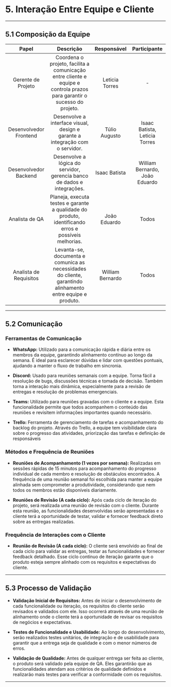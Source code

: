 # 5. Interação Entre Equipe e Cliente

___________________________________________________________________________________

## 5.1 Composição da Equipe

|Papel                |Descrição              |Responsável       |Participante |
|:-------------------:|:---------------------:|:----------------:|:----------------:|
|Gerente de Projeto   |Coordena o projeto, facilita a comunicação entre cliente e equipe e controla prazos para garantir o sucesso do projeto.  |  Leticia Torres| - |
|Desenvolvedor Frontend | Desenvolve a interface visual, design e garante a integração com o servidor.| Túlio Augusto   | Isaac Batista, Leticia Torres  |
|Desenvolvedor Backend |Desenvolve a lógica do servidor, gerencia banco de dados e integrações.  |Isaac Batista  | William Bernardo, João Eduardo |
|Analista de QA  |Planeja, executa testes e garante a qualidade do produto, identificando erros e possíveis melhorias.|João Eduardo | Todos 
|Analista de Requisitos  |Levanta-se, documenta e comunica as necessidades do cliente, garantindo alinhamento entre equipe e produto. |William Bernardo |Todos

___________________________________________________________________________________

## 5.2 Comunicação
  
### Ferramentas de  Comunicação
  
  - **WhatsApp:** Utilizado para a comunicação rápida e diária entre os membros da equipe, garantindo alinhamento contínuo ao longo da semana. É ideal para esclarecer dúvidas e lidar com questões pontuais, ajudando a manter o fluxo de trabalho em sincronia. 

  - **Discord:** Usado para reuniões semanais com a equipe. Torna fácil a resolução de bugs, discussões técnicas e tomada de decisão. Também torna a interação mais dinâmica, especialmente para a revisão de entregas e resolução de problemas emergenciais.

  - **Teams:** Utilizado para reuniões gravadas com o cliente e a equipe. Esta funcionalidade permite que todos acompanhem o conteúdo das reuniões e revisitem informações importantes quando necessário.

  - **Trello:** Ferramenta de gerenciamento de tarefas e acompanhamento do backlog do projeto. Através do Trello, a equipe tem visibilidade clara sobre o progresso das atividades, priorização das tarefas e definição de responsáveis

### Métodos e Frequência de Reuniões
  - **Reuniões de Acompanhamento (1 vezes por semana):** Realizadas em sessões rápidas de 15 minutos para acompanhamento do progresso individual de cada membro e resolução de obstáculos encontrados. A frequência de uma reunião semanal foi escolhida para manter a equipe alinhada sem comprometer a produtividade, considerando que nem todos os membros estão disponíveis diariamente. 

  - **Reuniões de Revisão (A cada ciclo):** Após cada ciclo de iteração do projeto, será realizada uma reunião de revisão com o cliente. Durante esta reunião, as funcionalidades desenvolvidas serão apresentadas e o cliente terá a oportunidade de testar, validar e fornecer feedback direto sobre as entregas realizadas. 

### Frequência de Interações com o Cliente
  - **Reunião de Revisão (A cada ciclo):** O cliente será envolvido ao final de cada ciclo para validar as entregas, testar as funcionalidades e fornecer feedback detalhado. Esse ciclo contínuo de iteração garante que o produto esteja sempre alinhado com os requisitos e expectativas do cliente. 
___________________________________________________________________________________

## 5.3 Processo de Validação
  - **Validação Inicial de Requisitos:** Antes de iniciar o desenvolvimento de cada funcionalidade ou iteração, os requisitos do cliente serão revisados e validados com ele. Isso ocorrerá através de uma reunião de alinhamento onde o cliente terá a oportunidade de revisar os requisitos de negócios e expectativas.  

  - **Testes de Funcionalidade e Usabilidade:** Ao longo do desenvolvimento, serão realizados testes unitários, de integração e de usabilidade para garantir que a entrega seja de qualidade e com o menor números de erros. 

  - **Validação de Qualidade:** Antes de qualquer entrega ser feita ao cliente, o produto será validado pela equipe de QA. Eles garantirão que as funcionalidades atendam aos critérios de qualidade definidos e realizarão mais testes para verificar a conformidade com os requisitos. 

___________________________________________________________________________________